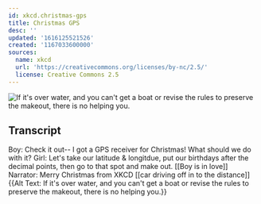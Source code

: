 ```yaml
---
id: xkcd.christmas-gps
title: Christmas GPS
desc: ''
updated: '1616125521526'
created: '1167033600000'
sources:
  name: xkcd
  url: 'https://creativecommons.org/licenses/by-nc/2.5/'
  license: Creative Commons 2.5
---
```

![If it's over water, and you can't get a boat or revise the rules to preserve the makeout, there is no helping you.](https://imgs.xkcd.com/comics/christmas_gps.png)

## Transcript
Boy: Check it out-- I got a GPS receiver for Christmas!  What should we do with it?
Girl: Let's take our latitude & longitdue, put our birthdays after the decimal points, then go to that spot and make out.
[[Boy is in love]]
Narrator: Merry Christmas from XKCD
[[car driving off in to the distance]]
{{Alt Text: If it's over water, and you can't get a boat or revise the rules to preserve the makeout, there is no helping you.}}
